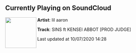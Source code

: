 ## Currently Playing on SoundCloud

[<img align="left" width="100" src="https://i1.sndcdn.com/artworks-000309811707-7iv1cn-t50x50.jpg">](https://soundcloud.com/lilaaron911/sins-ft-kensei-abbot-prod-judge?in=lilaaron911/sets/aaron-judge-rookie-of-the-year)

**Artist**: lil aaron 

**Track**: SINS ft KENSEI ABBOT [PROD JUDGE]

Last updated at 10/07/2020 14:28
